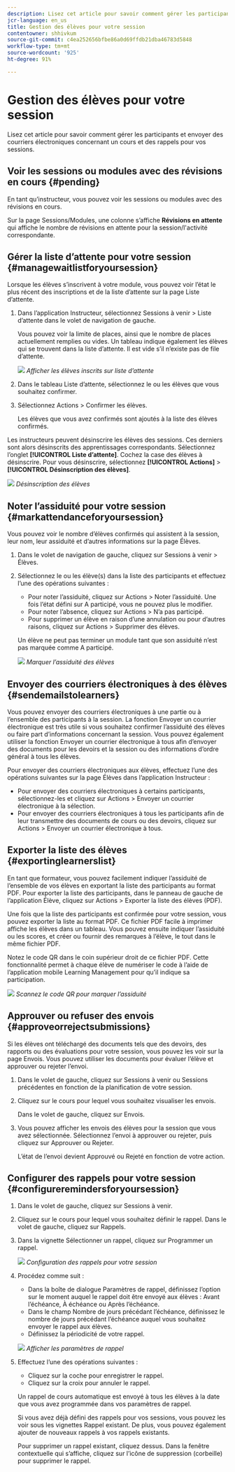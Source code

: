 ```yaml
---
description: Lisez cet article pour savoir comment gérer les participants et envoyer des courriers électroniques concernant un cours et des rappels pour vos sessions.
jcr-language: en_us
title: Gestion des élèves pour votre session
contentowner: shhivkum
source-git-commit: c4ea252656bfbe86a0d69ffdb21dba46783d5848
workflow-type: tm+mt
source-wordcount: '925'
ht-degree: 91%

---
```




# Gestion des élèves pour votre session

Lisez cet article pour savoir comment gérer les participants et envoyer des courriers électroniques concernant un cours et des rappels pour vos sessions.

## Voir les sessions ou modules avec des révisions en cours {#pending}

En tant qu’instructeur, vous pouvez voir les sessions ou modules avec des révisions en cours.

Sur la page Sessions/Modules, une colonne s’affiche **Révisions en attente** qui affiche le nombre de révisions en attente pour la session/l&#39;activité correspondante.

## Gérer la liste d’attente pour votre session {#managewaitlistforyoursession}

Lorsque les élèves s’inscrivent à votre module, vous pouvez voir l’état le plus récent des inscriptions et de la liste d’attente sur la page Liste d’attente.

1. Dans l’application Instructeur, sélectionnez Sessions à venir > Liste d’attente dans le volet de navigation de gauche.

   Vous pouvez voir la limite de places, ainsi que le nombre de places actuellement remplies ou vides. Un tableau indique également les élèves qui se trouvent dans la liste d’attente. Il est vide s’il n’existe pas de file d’attente.

   ![](assets/waitlist.png)
   *Afficher les élèves inscrits sur liste d’attente*

1. Dans le tableau Liste d’attente, sélectionnez le ou les élèves que vous souhaitez confirmer.
1. Sélectionnez Actions > Confirmer les élèves.

   Les élèves que vous avez confirmés sont ajoutés à la liste des élèves confirmés.

Les instructeurs peuvent désinscrire les élèves des sessions. Ces derniers sont alors désinscrits des apprentissages correspondants. Sélectionnez l’onglet **[!UICONTROL Liste d’attente]**. Cochez la case des élèves à désinscrire. Pour vous désinscrire, sélectionnez **[!UICONTROL Actions]** > **[!UICONTROL Désinscription des élèves]**.

![](assets/unenroll-learners.png)
*Désinscription des élèves*

## Noter l’assiduité pour votre session {#markattendanceforyoursession}

Vous pouvez voir le nombre d’élèves confirmés qui assistent à la session, leur nom, leur assiduité et d’autres informations sur la page Élèves.

1. Dans le volet de navigation de gauche, cliquez sur Sessions à venir > Élèves.
1. Sélectionnez le ou les élève(s) dans la liste des participants et effectuez l’une des opérations suivantes :

   * Pour noter l’assiduité, cliquez sur Actions > Noter l’assiduité. Une fois l’état défini sur A participé, vous ne pouvez plus le modifier.
   * Pour noter l’absence, cliquez sur Actions > N’a pas participé.
   * Pour supprimer un élève en raison d’une annulation ou pour d’autres raisons, cliquez sur Actions > Supprimer des élèves.

   Un élève ne peut pas terminer un module tant que son assiduité n’est pas marquée comme A participé.

   ![](assets/markattendance.png)
   *Marquer l’assiduité des élèves*

## Envoyer des courriers électroniques à des élèves {#sendemailstolearners}

Vous pouvez envoyer des courriers électroniques à une partie ou à l’ensemble des participants à la session. La fonction Envoyer un courrier électronique est très utile si vous souhaitez confirmer l’assiduité des élèves ou faire part d’informations concernant la session. Vous pouvez également utiliser la fonction Envoyer un courrier électronique à tous afin d’envoyer des documents pour les devoirs et la session ou des informations d’ordre général à tous les élèves.

Pour envoyer des courriers électroniques aux élèves, effectuez l’une des opérations suivantes sur la page Élèves dans l’application Instructeur :

* Pour envoyer des courriers électroniques à certains participants, sélectionnez-les et cliquez sur Actions > Envoyer un courrier électronique à la sélection.
* Pour envoyer des courriers électroniques à tous les participants afin de leur transmettre des documents de cours ou des devoirs, cliquez sur Actions > Envoyer un courrier électronique à tous.

## Exporter la liste des élèves {#exportinglearnerslist}

En tant que formateur, vous pouvez facilement indiquer l’assiduité de l’ensemble de vos élèves en exportant la liste des participants au format PDF. Pour exporter la liste des participants, dans le panneau de gauche de l’application Élève, cliquez sur Actions > Exporter la liste des élèves (PDF).

Une fois que la liste des participants est confirmée pour votre session, vous pouvez exporter la liste au format PDF. Ce fichier PDF facile à imprimer affiche les élèves dans un tableau. Vous pouvez ensuite indiquer l’assiduité ou les scores, et créer ou fournir des remarques à l’élève, le tout dans le même fichier PDF.

Notez le code QR dans le coin supérieur droit de ce fichier PDF. Cette fonctionnalité permet à chaque élève de numériser le code à l’aide de l’application mobile Learning Management pour qu’il indique sa participation.

![](assets/exportpdf.png)
*Scannez le code QR pour marquer l’assiduité*

## Approuver ou refuser des envois {#approveorrejectsubmissions}

Si les élèves ont téléchargé des documents tels que des devoirs, des rapports ou des évaluations pour votre session, vous pouvez les voir sur la page Envois. Vous pouvez utiliser les documents pour évaluer l’élève et approuver ou rejeter l’envoi.

1. Dans le volet de gauche, cliquez sur Sessions à venir ou Sessions précédentes en fonction de la planification de votre session.
1. Cliquez sur le cours pour lequel vous souhaitez visualiser les envois.

   Dans le volet de gauche, cliquez sur Envois.

1. Vous pouvez afficher les envois des élèves pour la session que vous avez sélectionnée. Sélectionnez l’envoi à approuver ou rejeter, puis cliquez sur Approuver ou Rejeter.

   L’état de l’envoi devient Approuvé ou Rejeté en fonction de votre action.

## Configurer des rappels pour votre session {#configureremindersforyoursession}

1. Dans le volet de gauche, cliquez sur Sessions à venir.
1. Cliquez sur le cours pour lequel vous souhaitez définir le rappel. Dans le volet de gauche, cliquez sur Rappels.
1. Dans la vignette Sélectionner un rappel, cliquez sur Programmer un rappel.

   ![](assets/setreminder.png)
   *Configuration des rappels pour votre session*

1. Procédez comme suit :

   * Dans la boîte de dialogue Paramètres de rappel, définissez l’option sur le moment auquel le rappel doit être envoyé aux élèves : Avant l’échéance, À échéance ou Après l’échéance.
   * Dans le champ Nombre de jours précédant l’échéance, définissez le nombre de jours précédant l’échéance auquel vous souhaitez envoyer le rappel aux élèves.
   * Définissez la périodicité de votre rappel.

   ![](assets/remindersettings.png)
   *Afficher les paramètres de rappel*

1. Effectuez l’une des opérations suivantes :

   * Cliquez sur la coche pour enregistrer le rappel.
   * Cliquez sur la croix pour annuler le rappel.

   Un rappel de cours automatique est envoyé à tous les élèves à la date que vous avez programmée dans vos paramètres de rappel.

   Si vous avez déjà défini des rappels pour vos sessions, vous pouvez les voir sous les vignettes Rappel existant. De plus, vous pouvez également ajouter de nouveaux rappels à vos rappels existants.

   Pour supprimer un rappel existant, cliquez dessus. Dans la fenêtre contextuelle qui s’affiche, cliquez sur l’icône de suppression (corbeille) pour supprimer le rappel.
